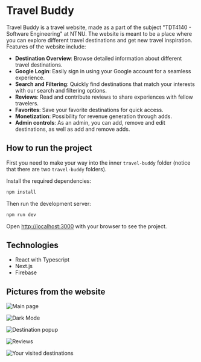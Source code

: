 # Travel Buddy

Travel Buddy is a travel website, made as a part of the subject "TDT4140 - Software Engineering" at NTNU. The website is meant to be a place where you can explore different travel destinations and get new travel inspiration. Features of the website include:

- **Destination Overview**: Browse detailed information about different travel destinations.
- **Google Login**: Easily sign in using your Google account for a seamless experience.
- **Search and Filtering**: Quickly find destinations that match your interests with our search and filtering options.
- **Reviews**: Read and contribute reviews to share experiences with fellow travelers.
- **Favorites**: Save your favorite destinations for quick access.
- **Monetization**: Possibility for revenue generation through adds.
- **Admin controls**: As an admin, you can add, remove and edit destinations, as well as add and remove adds.

## How to run the project

First you need to make your way into the inner `travel-buddy` folder (notice that there are two `travel-buddy` folders).

Install the required dependencies:

```bash
npm install
```

Then run the development server:

```bash
npm run dev
```

Open [http://localhost:3000](http://localhost:3000) with your browser to see the project.

## Technologies

- React with Typescript
- Next.js
- Firebase

## Pictures from the website

![Main page](https://i.imgur.com/iJOKZzk.png)

![Dark Mode](https://i.imgur.com/7DUdeZn.png)

![Destination popup](https://i.imgur.com/mZfnCHT.png)

![Reviews](https://i.imgur.com/Atc7oBG.png)

![Your visited destinations](https://i.imgur.com/tbSYQtu.png)
